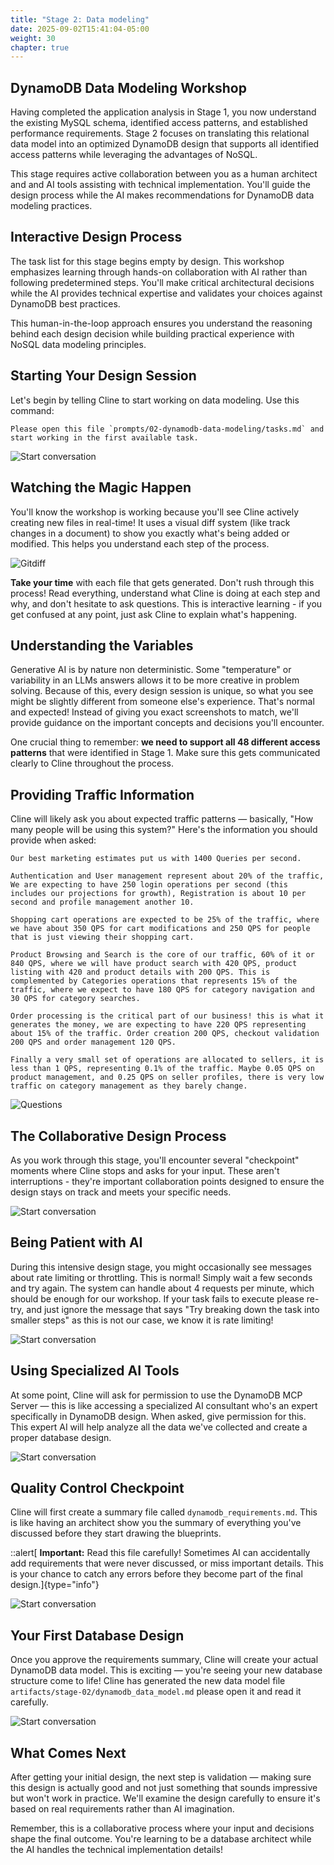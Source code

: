 ```yaml
---
title: "Stage 2: Data modeling"
date: 2025-09-02T15:41:04-05:00
weight: 30
chapter: true
---
```


## DynamoDB Data Modeling Workshop

Having completed the application analysis in Stage 1, you now understand the existing MySQL schema, identified access patterns, and established performance requirements. Stage 2 focuses on translating this relational data model into an optimized DynamoDB design that supports all identified access patterns while leveraging the advantages of NoSQL.

This stage requires active collaboration between you as a human architect and and AI tools assisting with technical implementation. You'll guide the design process while the AI makes recommendations for DynamoDB data modeling practices.

## Interactive Design Process

The task list for this stage begins empty by design. This workshop emphasizes learning through hands-on collaboration with AI rather than following predetermined steps. You'll make critical architectural decisions while the AI provides technical expertise and validates your choices against DynamoDB best practices.

This human-in-the-loop approach ensures you understand the reasoning behind each design decision while building practical experience with NoSQL data modeling principles.

## Starting Your Design Session

Let's begin by telling Cline to start working on data modeling. Use this command:

```shell
Please open this file `prompts/02-dynamodb-data-modeling/tasks.md` and start working in the first available task.
```

![Start conversation](/static/images/modernizr/2/stage02-01.png)

## Watching the Magic Happen

You'll know the workshop is working because you'll see Cline actively creating new files in real-time! It uses a visual diff system (like track changes in a document) to show you exactly what's being added or modified. This helps you understand each step of the process.

![Gitdiff](/static/images/modernizr/2/stage02-02.png)

**Take your time** with each file that gets generated. Don't rush through this process! Read everything, understand what Cline is doing at each step and why, and don't hesitate to ask questions. This is interactive learning - if you get confused at any point, just ask Cline to explain what's happening.

## Understanding the Variables

Generative AI is by nature non deterministic. Some "temperature" or variability in an LLMs answers allows it to be more creative in problem solving. Because of this, every design session is unique, so what you see might be slightly different from someone else's experience. That's normal and expected! Instead of giving you exact screenshots to match, we'll provide guidance on the important concepts and decisions you'll encounter.

One crucial thing to remember: **we need to support all 48 different access patterns** that were identified in Stage 1. Make sure this gets communicated clearly to Cline throughout the process.

## Providing Traffic Information

Cline will likely ask you about expected traffic patterns — basically, "How many people will be using this system?" Here's the information you should provide when asked:

```shell
Our best marketing estimates put us with 1400 Queries per second. 

Authentication and User management represent about 20% of the traffic, We are expecting to have 250 login operations per second (this includes our projections for growth), Registration is about 10 per second and profile management another 10.

Shopping cart operations are expected to be 25% of the traffic, where we have about 350 QPS for cart modifications and 250 QPS for people that is just viewing their shopping cart. 

Product Browsing and Search is the core of our traffic, 60% of it or 840 QPS, where we will have product search with 420 QPS, product listing with 420 and product details with 200 QPS. This is complemented by Categories operations that represents 15% of the traffic, where we expect to have 180 QPS for category navigation and 30 QPS for category searches. 

Order processing is the critical part of our business! this is what it generates the money, we are expecting to have 220 QPS representing about 15% of the traffic. Order creation 200 QPS, checkout validation 200 QPS and order management 120 QPS. 

Finally a very small set of operations are allocated to sellers, it is less than 1 QPS, representing 0.1% of the traffic. Maybe 0.05 QPS on product management, and 0.25 QPS on seller profiles, there is very low traffic on category management as they barely change.
```

![Questions](/static/images/modernizr/2/stage02-03.png)

## The Collaborative Design Process

As you work through this stage, you'll encounter several "checkpoint" moments where Cline stops and asks for your input. These aren't interruptions - they're important collaboration points designed to ensure the design stays on track and meets your specific needs.

![Start conversation](/static/images/modernizr/2/stage02-05.png)

## Being Patient with AI

During this intensive design stage, you might occasionally see messages about rate limiting or throttling. This is normal! Simply wait a few seconds and try again. The system can handle about 4 requests per minute, which should be enough for our workshop. If your task fails to execute please re-try, and just ignore the message that says "Try breaking down the task into smaller steps" as this is not our case, we know it is rate limiting!

![Start conversation](/static/images/modernizr/2/stage02-06.png)

## Using Specialized AI Tools

At some point, Cline will ask for permission to use the DynamoDB MCP Server — this is like accessing a specialized AI consultant who's an expert specifically in DynamoDB design. When asked, give permission for this. This expert AI will help analyze all the data we've collected and create a proper database design.

![Start conversation](/static/images/modernizr/2/stage02-07.png)

## Quality Control Checkpoint

Cline will first create a summary file called `dynamodb_requirements.md`. This is like having an architect show you the summary of everything you've discussed before they start drawing the blueprints.

::alert[ **Important:** Read this file carefully! Sometimes AI can accidentally add requirements that were never discussed, or miss important details. This is your chance to catch any errors before they become part of the final design.]{type="info"}

![Start conversation](/static/images/modernizr/2/stage02-08.png)

## Your First Database Design

Once you approve the requirements summary, Cline will create your actual DynamoDB data model. This is exciting — you're seeing your new database structure come to life! Cline has generated the new data model file `artifacts/stage-02/dynamodb_data_model.md` please open it and read it carefully.

![Start conversation](/static/images/modernizr/2/stage02-09.png)

## What Comes Next

After getting your initial design, the next step is validation — making sure this design is actually good and not just something that sounds impressive but won't work in practice. We'll examine the design carefully to ensure it's based on real requirements rather than AI imagination.

Remember, this is a collaborative process where your input and decisions shape the final outcome. You're learning to be a database architect while the AI handles the technical implementation details!
